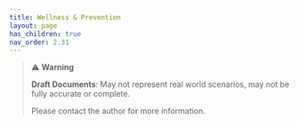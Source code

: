 ```yaml
---
title: Wellness & Prevention
layout: page
has_children: true
nav_order: 2.31
---
```



> ⚠️ **Warning**
>  
> **Draft Documents**: May not represent real world scenarios, may not be fully accurate or complete.
>
> Please contact the author for more information.

